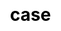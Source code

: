 ---
title: "case"
css: "scss/case.scss"


section1:
  title: User Case Studies
  content: KubeSphere is trusted by various enterprises and organizations to the innovators driving the future of software.
  topImage: "images/case/case-top.jpg"

section2:
  tip: Read Case Study →
  icon: images/case/left.svg
  caseList:
    - icon: "images/case/case1.jpg"
      content: "KubeSphere is trusted by various enterprises and organizations to the innovators driving the future
      of software."
      link: ""

    - icon: "images/case/case2.jpg"
      content: "KubeSphere is trusted by various enterprises and organizations to the innovators driving the future
      of software."
      link: ""

    - icon: "images/case/case3.jpg"
      content: "KubeSphere is trusted by various enterprises and organizations to the innovators driving the future
      of software."
      link: "aqara"

    - icon: "images/case/case4.jpg"
      content: "KubeSphere is trusted by various enterprises and organizations to the innovators driving the future
      of software."
      link: ""

    - icon: "images/case/case5.jpg"
      content: "KubeSphere is trusted by various enterprises and organizations to the innovators driving the future
      of software."
      link: ""

    - icon: "images/case/case6.jpg"
      content: "KubeSphere is trusted by various enterprises and organizations to the innovators driving the future
      of software."
      link: ""

section3:
  title: 'Various Industries are Powered by KubeSphere'
  tip: ALL
  icon: images/common/hexagon.svg
  caseType:
    - name: 'Financial'
      children:
        - name: 'sina'
          icon: 'images/case/v1.jpg'
        - name: 'benlai'
          icon: 'images/case/v2.jpg'

    - name: 'T Service'
      children:
        - name: 'inaccel'
          icon: 'images/case/v3.jpg'
        - name: 'founder'
          icon: 'images/case/v4.jpg'

    - name: 'E-Business'
      children:
        - name: 'huaxia'
          icon: 'images/case/v5.jpg'
        - name: 'aqara'
          icon: 'images/case/v6.jpg'

    - name: 'Manufacture'
      children:
        - name: 'powersmart'
          icon: 'images/case/v7.jpg'
        - name: 'anchnet'
          icon: 'images/case/v8.jpg'
  bottomContent:
    content: Want your logo up there? Just
    linkContent: submit a pull request, or email you company's logo to us →
    link:
---